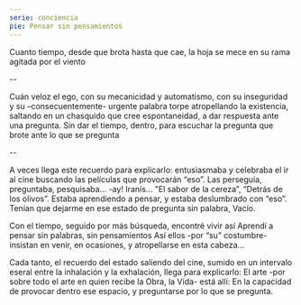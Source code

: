```yaml
---
serie: conciencia
pie: Pensar sin pensamientos
---
```


Cuanto tiempo,
desde que brota hasta que cae,
la hoja se mece en su rama
agitada por el viento

--

Cuán veloz el ego, con su mecanicidad y automatismo, con su inseguridad y su –consecuentemente- urgente palabra torpe atropellando la existencia, saltando en un chasquido que cree espontaneidad, a dar respuesta ante una pregunta. Sin dar el tiempo, dentro, para escuchar la pregunta que brote ante lo que se pregunta

--

A veces llega este recuerdo para explicarlo:
entusiasmaba y celebraba el ir al cine
buscando las películas que provocarán “eso”.
Las perseguía, preguntaba, pesquisaba…
  -ay! Iranís…
"El sabor de la cereza”, “Detrás de los olivos”.
Estaba aprendiendo a pensar, y estaba deslumbrado con “eso”.
Tenían que dejarme en ese estado de pregunta sin palabra,
Vacío.

Con el tiempo, seguido por más búsqueda, encontré vivir así
Aprendí a pensar sin palabras, sin pensamientos
Así ellos -por “su” costumbre-
insistan en venir,
en ocasiones,
y atropellarse en esta cabeza…

Cada tanto,
el recuerdo del estado
saliendo del cine,
sumido en un intervalo eseral
entre la inhalación y la exhalación,
llega para explicarlo:
El arte
-por sobre todo el arte en quien recibe la Obra, la Vida-
está allí:
En la capacidad de provocar dentro ese espacio, y preguntarse por lo que se pregunta.
